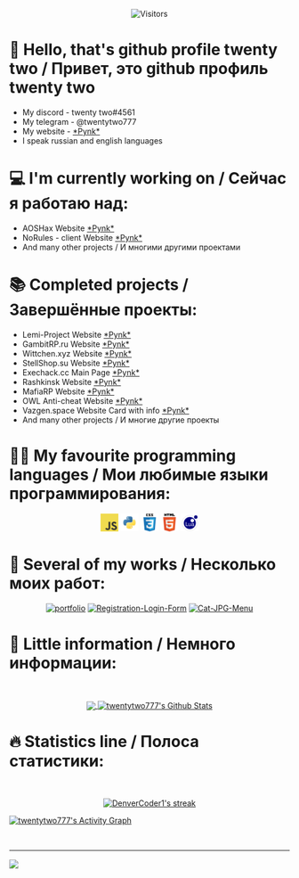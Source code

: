 <p align=center>
  <img alt="Visitors" src="https://visitor-badge.laobi.icu/badge?page_id=twentytwo777"/>
</p>

# 👋 Hello, that's github profile twenty two / Привет, это github профиль twenty two

- My discord - twenty two#4561
- My telegram - @twentytwo777
- My website - [\*Pynk\*](https://twenty-individual.space) 
- I speak russian and english languages

# 💻 I'm currently working on / Сейчас я работаю над:
  - AOSHax Website [\*Pynk\*](https://vk.com/aoshax)  
  - NoRules - client Website [\*Pynk\*](https://nrclient.cc/)
  - And many other projects / И многими другими проектами

# 📚 Completed projects / Завершённые проекты:
  - Lemi-Project Website [\*Pynk\*](http://f0560310.xsph.ru/)
  - GambitRP.ru Website [\*Pynk\*](https://gambitrp.ru)
  - Wittchen.xyz Website [\*Pynk\*](https://twentytwo777.github.io/portfolio/wittchen.xyz/)
  - StellShop.su Website [\*Pynk\*](https://twentytwo777.github.io/portfolio/stellshop/)
  - Exechack.cc Main Page [\*Pynk\*](https://exechack.cc/)
  - Rashkinsk Website [\*Pynk\*](http://rashkinsk.ru/)
  - MafiaRP Website [\*Pynk\*](https://mafiarp.fun/)
  - OWL Anti-cheat Website [\*Pynk\*](https://twentytwo777.github.io/portfolio/owl-anti-cheat/)
  - Vazgen.space Website Card with info  [\*Pynk\*](https://vazgen.space)
  - And many other projects / И многие другие проекты

# 👨‍💻 My favourite programming languages / Мои любимые языки программирования:
<p align=center>
<img height="32" src="https://raw.githubusercontent.com/github/explore/80688e429a7d4ef2fca1e82350fe8e3517d3494d/topics/javascript/javascript.png" />
<img height="32" src="https://raw.githubusercontent.com/github/explore/80688e429a7d4ef2fca1e82350fe8e3517d3494d/topics/python/python.png" />
<img height="32" src="https://raw.githubusercontent.com/github/explore/80688e429a7d4ef2fca1e82350fe8e3517d3494d/topics/css/css.png" />
<img height="32" src="https://raw.githubusercontent.com/github/explore/80688e429a7d4ef2fca1e82350fe8e3517d3494d/topics/html/html.png" />
<img height="32" src="https://raw.githubusercontent.com/github/explore/80688e429a7d4ef2fca1e82350fe8e3517d3494d/topics/lua/lua.png" />
</p>

# 📃 Several of my works / Несколько моих работ:

<p align=center>
  <a href="https://github.com/twentytwo777/portfolio">
    <img width="282" src="https://denvercoder1-github-readme-stats.vercel.app/api/pin/?username=twentytwo777&repo=portfolio&theme=react&bg_color=0D1117&hide_border=true" alt="portfolio"></a>
  <a href="https://github.com/twentytwo777/Registration-Login-Form">
    <img width="282" src="https://denvercoder1-github-readme-stats.vercel.app/api/pin/?username=twentytwo777&repo=Registration-Login-Form&theme=react&bg_color=0D1117&hide_border=true" alt="Registration-Login-Form"></a>
  <a href="https://github.com/twentytwo777/Cat-JPG-Menu">
    <img width="282" src="https://denvercoder1-github-readme-stats.vercel.app/api/pin/?username=twentytwo777&repo=Cat-JPG-Menu&theme=react&bg_color=0D1117&hide_border=true" alt="Cat-JPG-Menu"></a>
</p>

# 📘 Little information / Немного информации:
<br>
<p align=center>
  <a href="https://github.com/anuraghazra/github-readme-stats">
  <img height=145 align=center src="https://github-readme-stats.vercel.app/api/top-langs/?username=twentytwo777&hide=c%23,powershell,java&title_color=2aa889&text_color=99d1ce&icon_color=2bbc8a&hide_border=true&bg_color=0c1014&langs_count=8&layout=compact" />
  </a>
  <a href="https://github.com/anuraghazra/github-readme-stats"><img align=center height=145 alt="twentytwo777's Github Stats" src="https://denvercoder1-github-readme-stats.vercel.app/api?username=twentytwo777&show_icons=true&count_private=true&theme=react&hide_border=true&bg_color=0D1117" /></a>
</p>

# 🔥 Statistics line / Полоса статистики:
<br>
<p align=center>
  <a href="https://github.com/DenverCoder1/github-readme-streak-stats">
    <img title="🔥 Get streak stats for your profile at git.io/streak-stats" alt="DenverCoder1's streak" src="https://github-readme-streak-stats.herokuapp.com/?user=twentytwo777&theme=black-ice&hide_border=true&stroke=0000&background=0D1117&ring=60D9FA&fire=60D9FA&currStreakLabel=60D9FA"/>
  </a>
</p>

<a href="https://github.com/ashutosh00710/github-readme-activity-graph"><img alt="twentytwo777's Activity Graph" src="https://activity-graph.herokuapp.com/graph?username=twentytwo777&bg_color=0D1117&color=5BCDEC&line=5BCDEC&point=FFFFFF&hide_border=true" /></a>

<br>

---

<img align=center src="https://i.imgur.com/FhHum5Y.png" />
